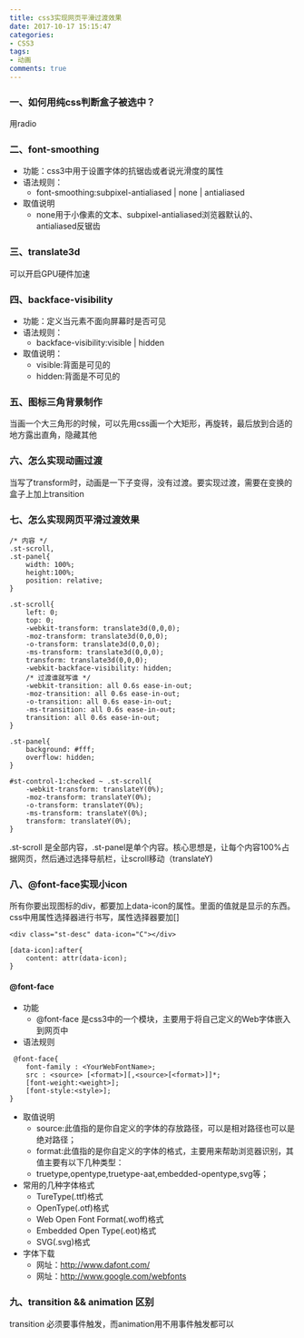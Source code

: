 ```yaml
---
title: css3实现网页平滑过渡效果
date: 2017-10-17 15:15:47
categories:
- CSS3
tags:
- 动画
comments: true
---
```


### 一、如何用纯css判断盒子被选中？
用radio

### 二、font-smoothing
- 功能：css3中用于设置字体的抗锯齿或者说光滑度的属性
- 语法规则：
    - font-smoothing:subpixel-antialiased | none | antialiased
- 取值说明
     - none用于小像素的文本、subpixel-antialiased浏览器默认的、antialiased反锯齿

### 三、translate3d
可以开启GPU硬件加速

### 四、backface-visibility
- 功能：定义当元素不面向屏幕时是否可见
- 语法规则：
    - backface-visibility:visible | hidden
- 取值说明：
    - visible:背面是可见的
    - hidden:背面是不可见的

### 五、图标三角背景制作
当画一个大三角形的时候，可以先用css画一个大矩形，再旋转，最后放到合适的地方露出直角，隐藏其他

### 六、怎么实现动画过渡
当写了transform时，动画是一下子变得，没有过渡。要实现过渡，需要在变换的盒子上加上transition

### 七、怎么实现网页平滑过渡效果

```
/* 内容 */
.st-scroll,
.st-panel{
    width: 100%;
    height:100%;
    position: relative; 
}

.st-scroll{
    left: 0;
    top: 0;
    -webkit-transform: translate3d(0,0,0);
    -moz-transform: translate3d(0,0,0);
    -o-transform: translate3d(0,0,0);
    -ms-transform: translate3d(0,0,0);
    transform: translate3d(0,0,0);
    -webkit-backface-visibility: hidden;
    /* 过渡谁就写谁 */
    -webkit-transition: all 0.6s ease-in-out; 
    -moz-transition: all 0.6s ease-in-out;
    -o-transition: all 0.6s ease-in-out;
    -ms-transition: all 0.6s ease-in-out;
    transition: all 0.6s ease-in-out;
}

.st-panel{
    background: #fff;
    overflow: hidden;
}

#st-control-1:checked ~ .st-scroll{
    -webkit-transform: translateY(0%);
    -moz-transform: translateY(0%);
    -o-transform: translateY(0%);
    -ms-transform: translateY(0%);
    transform: translateY(0%);
}
```

.st-scroll 是全部内容，.st-panel是单个内容。核心思想是，让每个内容100%占据网页，然后通过选择导航栏，让scroll移动（translateY)

### 八、@font-face实现小icon
所有你要出现图标的div，都要加上data-icon的属性。里面的值就是显示的东西。css中用属性选择器进行书写，属性选择器要加[]


```
<div class="st-desc" data-icon="C"></div>

[data-icon]:after{
    content: attr(data-icon);
}
```

#### @font-face
- 功能
    - @font-face 是css3中的一个模块，主要用于将自己定义的Web字体嵌入到网页中
- 语法规则
  
```
 @font-face{
    font-family : <YourWebFontName>;
    src : <source> [<format>][,<source>[<format>]]*;
    [font-weight:<weight>];
    [font-style:<style>];
}
```

- 取值说明
    - source:此值指的是你自定义的字体的存放路径，可以是相对路径也可以是绝对路径；
    - format:此值指的是你自定义的字体的格式，主要用来帮助浏览器识别，其值主要有以下几种类型：
    - truetype,opentype,truetype-aat,embedded-opentype,svg等；
- 常用的几种字体格式
    - TureType(.ttf)格式
    - OpenType(.otf)格式
    - Web Open Font Format(.woff)格式
    - Embedded Open Type(.eot)格式
    - SVG(.svg)格式
- 字体下载
    - 网址：http://www.dafont.com/
    - 网址：http://www.google.com/webfonts

### 九、transition && animation 区别
transition 必须要事件触发，而animation用不用事件触发都可以

